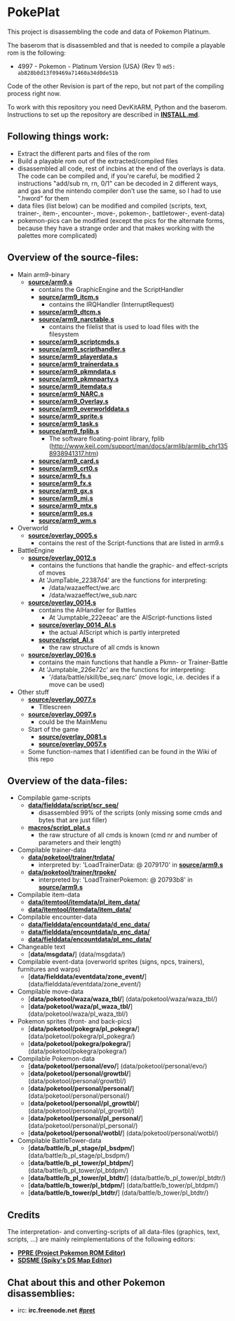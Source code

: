 # PokePlat

This project is disassembling the code and data of Pokemon Platinum.

The baserom that is disassembled and that is needed to compile a playable rom is the following:

* 4997 - Pokemon - Platinum Version (USA) (Rev 1) `md5: ab828b0d13f09469a71460a34d0de51b`

Code of the other Revision is part of the repo, but not part of the compiling process right now.

To work with this repository you need DevKitARM, Python and the baserom.
Instructions to set up the repository are described in [**INSTALL.md**](INSTALL.md).

## Following things work:
* Extract the different parts and files of the rom
* Build a playable rom out of the extracted/compiled files
* disassembled all code, rest of incbins at the end of the overlays is data. The code can be compiled and, if you're careful, be modified
  2 instructions "add/sub rn, rn, 0/1" can be decoded in 2 different ways, and gas and the nintendo compiler don't use the same, so I had to use ".hword" for them
* data files (list below) can be modified and compiled (scripts, text, trainer-, item-, encounter-, move-, pokemon-, battletower-, event-data)
* pokemon-pics can be modified (except the pics for the alternate forms, because they have a strange order and that makes working with the palettes more complicated)

## Overview of the source-files:
* Main arm9-binary
  * [**source/arm9.s**](source/arm9.s)
    * contains the GraphicEngine and the ScriptHandler
    * [**source/arm9_itcm.s**](source/arm9_itcm.s)
      * contains the IRQHandler (InterruptRequest)
    * [**source/arm9_dtcm.s**](source/arm9_dtcm.s)
    * [**source/arm9_narctable.s**](source/arm9_narctable.s)
      * contains the filelist that is used to load files with the filesystem
    * [**source/arm9_scriptcmds.s**](source/arm9_scriptcmds.s)
    * [**source/arm9_scripthandler.s**](source/arm9_scripthandler.s)
    * [**source/arm9_playerdata.s**](source/arm9_playerdata.s)
    * [**source/arm9_trainerdata.s**](source/arm9_trainerdata.s)
    * [**source/arm9_pkmndata.s**](source/arm9_pkmndata.s)
    * [**source/arm9_pkmnparty.s**](source/arm9_pkmnparty.s)
    * [**source/arm9_itemdata.s**](source/arm9_itemdata.s)
    * [**source/arm9_NARC.s**](source/arm9_NARC.s)
    * [**source/arm9_Overlay.s**](source/arm9_Overlay.s)
    * [**source/arm9_overworlddata.s**](source/arm9_overworlddata.s)
    * [**source/arm9_sprite.s**](source/arm9_sprite.s)
    * [**source/arm9_task.s**](source/arm9_task.s)
    * [**source/arm9_fplib.s**](source/arm9_fplib.s)
      * The software floating-point library, fplib (http://www.keil.com/support/man/docs/armlib/armlib_chr1358938941317.htm)
    * [**source/arm9_card.s**](source/arm9_card.s)
    * [**source/arm9_crt0.s**](source/arm9_crt0.s)
    * [**source/arm9_fs.s**](source/arm9_fs.s)
    * [**source/arm9_fx.s**](source/arm9_fx.s)
    * [**source/arm9_gx.s**](source/arm9_gx.s)
    * [**source/arm9_mi.s**](source/arm9_mi.s)
    * [**source/arm9_mtx.s**](source/arm9_mtx.s)
    * [**source/arm9_os.s**](source/arm9_os.s)
    * [**source/arm9_wm.s**](source/arm9_wm.s)
* Overworld
  * [**source/overlay_0005.s**](source/overlay_0005.s)
    * contains the rest of the Script-functions that are listed in arm9.s
* BattleEngine
  * [**source/overlay_0012.s**](source/overlay_0012.s)
    * contains the functions that handle the graphic- and effect-scripts of moves
    * At 'JumpTable_22387d4' are the functions for interpreting:
      * /data/wazaeffect/we.arc
      * /data/wazaeffect/we_sub.narc
  * [**source/overlay_0014.s**](source/overlay_0014.s)
    * contains the AIHandler for Battles
      * At 'Jumptable_222eeac' are the AIScript-functions listed
    * [**source/overlay_0014_AI.s**](source/overlay_0014_AI.s)
      * the actual AIScript which is partly interpreted
    * [**source/script_AI.s**](source/script_AI.s)
      * the raw structure of all cmds is known
  * [**source/overlay_0016.s**](source/overlay_0016.s)
    * contains the main functions that handle a Pkmn- or Trainer-Battle
    * At 'Jumptable_226e72c' are the functions for interpreting:
      * '/data/battle/skill/be_seq.narc' (move logic, i.e. decides if a move can be used)
* Other stuff
  * [**source/overlay_0077.s**](source/overlay_0077.s)
    * Titlescreen
  * [**source/overlay_0097.s**](source/overlay_0097.s)
    * could be the MainMenu
  * Start of the game
    * [**source/overlay_0081.s**](source/overlay_0081.s)
    * [**source/overlay_0057.s**](source/overlay_0057.s)
  * Some function-names that I identified can be found in the Wiki of this repo
  
## Overview of the data-files:
* Compilable game-scripts
  * [**data/fielddata/script/scr_seq/**](data/fielddata/script/scr_seq/)
    * disassembled 99% of the scripts (only missing some cmds and bytes that are just filler)
  * [**macros/script_plat.s**](macros/script_plat.s)
    * the raw structure of all cmds is known (cmd nr and number of parameters and their length)
* Compilable trainer-data
  * [**data/poketool/trainer/trdata/**](data/poketool/trainer/trdata/)
    * interpreted by: 'LoadTrainerData: @ 2079170' in [**source/arm9.s**](source/arm9.s)
  * [**data/poketool/trainer/trpoke/**](data/poketool/trainer/trpoke/)
    * interpreted by: 'LoadTrainerPokemon: @ 20793b8' in [**source/arm9.s**](source/arm9.s)
* Compilable item-data
  * [**data/itemtool/itemdata/pl_item_data/**](data/itemtool/itemdata/pl_item_data/)
  * [**data/itemtool/itemdata/item_data/**](data/itemtool/itemdata/item_data/)
* Compilable encounter-data
  * [**data/fielddata/encountdata/d_enc_data/**](data/fielddata/encountdata/d_enc_data/)
  * [**data/fielddata/encountdata/p_enc_data/**](data/fielddata/encountdata/p_enc_data/)
  * [**data/fielddata/encountdata/pl_enc_data/**](data/fielddata/encountdata/pl_enc_data/)
* Changeable text
  * [**data/msgdata/**] (data/msgdata/)
* Compilable event-data (overworld sprites (signs, npcs, trainers), furnitures and warps)
  * [**data/fielddata/eventdata/zone_event/**] (data/fielddata/eventdata/zone_event/)
* Compilable move-data
  * [**data/poketool/waza/waza_tbl/**] (data/poketool/waza/waza_tbl/)
  * [**data/poketool/waza/pl_waza_tbl/**] (data/poketool/waza/pl_waza_tbl/)
* Pokemon sprites (front- and back-pics)
  * [**data/poketool/pokegra/pl_pokegra/**] (data/poketool/pokegra/pl_pokegra/)
  * [**data/poketool/pokegra/pokegra/**] (data/poketool/pokegra/pokegra/)
* Compilable Pokemon-data
  * [**data/poketool/personal/evo/**] (data/poketool/personal/evo/)
  * [**data/poketool/personal/growtbl/**] (data/poketool/personal/growtbl/)
  * [**data/poketool/personal/personal/**] (data/poketool/personal/personal/)
  * [**data/poketool/personal/pl_growtbl/**] (data/poketool/personal/pl_growtbl/)
  * [**data/poketool/personal/pl_personal/**] (data/poketool/personal/pl_personal/)
  * [**data/poketool/personal/wotbl/**] (data/poketool/personal/wotbl/)
* Compilable BattleTower-data
  * [**data/battle/b_pl_stage/pl_bsdpm/**] (data/battle/b_pl_stage/pl_bsdpm/)
  * [**data/battle/b_pl_tower/pl_btdpm/**] (data/battle/b_pl_tower/pl_btdpm/)
  * [**data/battle/b_pl_tower/pl_btdtr/**] (data/battle/b_pl_tower/pl_btdtr/)
  * [**data/battle/b_tower/pl_btdpm/**] (data/battle/b_tower/pl_btdpm/)
  * [**data/battle/b_tower/pl_btdtr/**] (data/battle/b_tower/pl_btdtr/)

## Credits
The interpretation- and converting-scripts of all data-files (graphics, text, scripts, ...) are mainly reimplementations of the following editors:
* [**PPRE (Project Pokemon ROM Editor)**][PPRE]
* [**SDSME (Spiky's DS Map Editor)**][SDSME]

## Chat about this and other Pokemon disassemblies:

* irc: **irc.freenode.net** [**#pret**][irc]

[PPRE]: https://github.com/projectpokemon/PPRE
[SDSME]: https://github.com/MarcRiera/SDSME
[irc]: https://kiwiirc.com/client/irc.freenode.net/?#pret